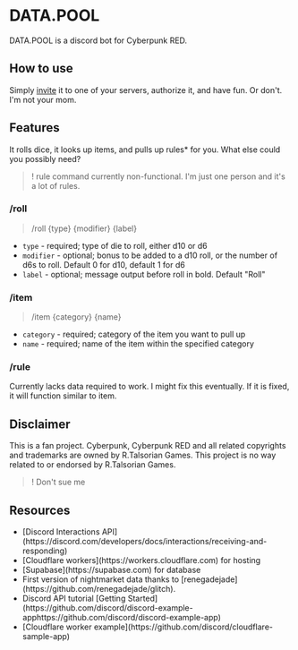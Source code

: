 # DATA.POOL

DATA.POOL is a discord bot for Cyberpunk RED. 

## How to use

Simply [invite](https://discord.com/api/oauth2/authorize?client_id=1179341761991159908&permissions=2147485696&scope=bot)
it to one of your servers, authorize it, and have fun. Or don't. I'm not your mom.

## Features

It rolls dice, it looks up items, and pulls up rules* for you.
What else could you possibly need?
> ! rule command currently non-functional. I'm just one person and it's a lot of rules.

### /roll

> /roll {type} {modifier} {label}
- `type` - required; type of die to roll, either d10 or d6
- `modifier` - optional; bonus to be added to a d10 roll, or the number of d6s to roll. Default 0 for d10, default 1 for d6
- `label` - optional; message output before roll in bold. Default "Roll"

### /item

> /item {category} {name}
- `category` - required; category of the item you want to pull up
- `name` - required; name of the item within the specified category

### /rule

Currently lacks data required to work. I might fix this eventually. If it is fixed, it will function similar to item.

## Disclaimer

This is a fan project. Cyberpunk, Cyberpunk RED and all related copyrights and trademarks are owned by R.Talsorian Games. This project is no way related to or endorsed by R.Talsorian Games. 
>! Don't sue me

## Resources
<ul>
	<li>[Discord Interactions API](https://discord.com/developers/docs/interactions/receiving-and-responding)</li>
	<li>[Cloudflare workers](https://workers.cloudflare.com) for hosting</li>
	<li>[Supabase](https://supabase.com) for database</li>
	<li>First version of nightmarket data thanks to [renegadejade](https://github.com/renegadejade/glitch).</li>
	<li>Discord API tutorial [Getting Started](https://github.com/discord/discord-example-apphttps://github.com/discord/discord-example-app)</li>
	<li>[Cloudflare worker example](https://github.com/discord/cloudflare-sample-app)</li>
</ul>
